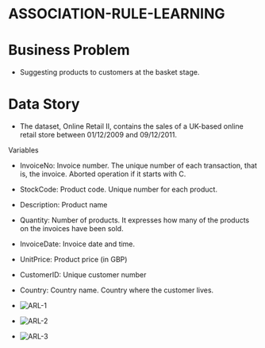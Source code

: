 # ASSOCIATION-RULE-LEARNING

# Business Problem
- Suggesting products to customers at the basket stage.

# Data Story
- The dataset, Online Retail II, contains the sales of a UK-based online retail store between 01/12/2009 and 09/12/2011.

Variables

- InvoiceNo: Invoice number. The unique number of each transaction, that is, the invoice. Aborted operation if it starts with C.

- StockCode: Product code. Unique number for each product.

- Description: Product name

- Quantity: Number of products. It expresses how many of the products on the invoices have been sold.

- InvoiceDate: Invoice date and time.

- UnitPrice: Product price (in GBP)

- CustomerID: Unique customer number

- Country: Country name. Country where the customer lives.
- ![ARL-1](https://github.com/mmehmetisik/ASSOCIATION-RULE-LEARNING/assets/64706956/1e9a8778-46a3-44af-bc3c-7bc7f30aee26)
- ![ARL-2](https://github.com/mmehmetisik/ASSOCIATION-RULE-LEARNING/assets/64706956/98928348-6e09-4693-87a2-51679b24d0ea)
- ![ARL-3](https://github.com/mmehmetisik/ASSOCIATION-RULE-LEARNING/assets/64706956/a97b8a30-407f-4f6a-8c6a-726de3c97139)
